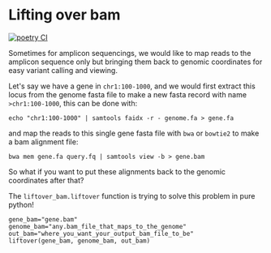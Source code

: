 # Lifting over bam #

[![poetry CI](https://github.com/wckdouglas/liftover_bam/actions/workflows/ci.yml/badge.svg)](https://github.com/wckdouglas/liftover_bam/actions/workflows/ci.yml)

Sometimes for amplicon sequencings, we would like to map reads to the amplicon sequence only but bringing them back to genomic coordinates for easy variant calling and viewing.

Let's say we have a gene in `chr1:100-1000`, and we would first extract this locus from the genome fasta file to make a new fasta record with name `>chr1:100-1000`, this can be done with:
```
echo "chr1:100-1000" | samtools faidx -r - genome.fa > gene.fa 
```
and map the reads to this single gene fasta file with `bwa` or `bowtie2` to make a bam alignment file:
```
bwa mem gene.fa query.fq | samtools view -b > gene.bam
```

So what if you want to put these alignments back to the genomic coordinates after that?

The `liftover_bam.liftover` function is trying to solve this problem in pure python!

```
gene_bam="gene.bam"
genome_bam="any.bam_file_that_maps_to_the_genome"
out_bam="where_you_want_your_output_bam_file_to_be"
liftover(gene_bam, genome_bam, out_bam)
```
